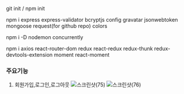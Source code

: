 git init / npm init

npm i express express-validator bcryptjs config gravatar jsonwebtoken mongoose request(for github repo) colors

npm i -D nodemon concurrently

npm i axios react-router-dom redux react-redux redux-thunk redux-devtools-extension moment react-moment

### 주요기능
  1. 회원가입,로그인,로그아웃
  ![스크린샷(75)](https://user-images.githubusercontent.com/66147646/101276757-76d1b400-37f2-11eb-939c-0c3431a8b051.png)
  ![스크린샷(76)](https://user-images.githubusercontent.com/66147646/101276846-358dd400-37f3-11eb-8c4b-501b7c21415e.png)


